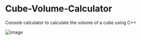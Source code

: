 # Cube-Volume-Calculator
Console calculator to calculate the volume of a cube using C++

![image](https://github.com/LucyZachos/Cube-Volume-Calculator/assets/90052665/1645723c-ddc4-4559-ae44-b68f917df82c)
